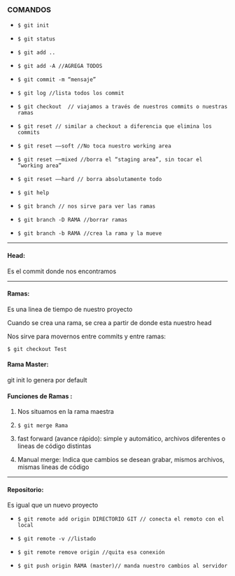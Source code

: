 ### COMANDOS

* `$ git init`

* `$ git status`

* `$ git add ..`

* `$ git add -A //AGREGA TODOS`

* `$ git commit -m “mensaje”`

* `$ git log //lista todos los commit`

* `$ git checkout  // viajamos a través de nuestros commits o nuestras ramas`

* `$ git reset // similar a checkout a diferencia que elimina los commits`

* `$ git reset ——soft //No toca nuestro working area`

* `$ git reset ——mixed //borra el “staging area”, sin tocar el “working area”`

* `$ git reset ——hard // borra absolutamente todo`

* `$ git help`

* `$ git branch // nos sirve para ver las ramas`

* `$ git branch -D RAMA //borrar ramas`

* `$ git branch -b RAMA //crea la rama y la mueve`

---

#### Head:

Es el commit donde nos encontramos

---

#### Ramas:

Es una linea de tiempo de nuestro proyecto

Cuando se crea una rama, se crea a partir de donde esta nuestro head

Nos sirve para movernos entre commits y entre ramas:

`$ git checkout Test`

#### Rama Master:

git init lo genera por default

#### Funciones de Ramas :

1. Nos situamos en la rama maestra

2. `$ git merge Rama`

3. fast forward \(avance rápido\): simple y automático, archivos diferentes o lineas de código distintas

4. Manual merge: Indica que cambios se desean grabar, mismos archivos, mismas lineas de código

---

#### Repositorio:

Es igual que un nuevo  proyecto

* `$ git remote add origin DIRECTORIO GIT // conecta el remoto con el local`

* `$ git remote -v //listado`

* `$ git remote remove origin //quita esa conexión`

* `$ git push origin RAMA (master)// manda nuestro cambios al servidor`



